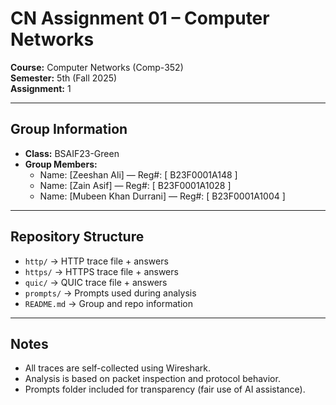 # CN Assignment 01 – Computer Networks

**Course:** Computer Networks (Comp-352)  
**Semester:** 5th (Fall 2025)  
**Assignment:** 1  

---

## Group Information
- **Class:** BSAIF23-Green  
- **Group Members:**
  - Name: [Zeeshan Ali] — Reg#: [ B23F0001A148 ]
  - Name: [Zain Asif] — Reg#: [ B23F0001A1028 ]
  - Name: [Mubeen Khan Durrani] — Reg#: [ B23F0001A1004 ]

---

## Repository Structure
- `http/` → HTTP trace file + answers  
- `https/` → HTTPS trace file + answers  
- `quic/` → QUIC trace file + answers  
- `prompts/` → Prompts used during analysis  
- `README.md` → Group and repo information

---

##  Notes
- All traces are self-collected using Wireshark.  
- Analysis is based on packet inspection and protocol behavior.  
- Prompts folder included for transparency (fair use of AI assistance).
